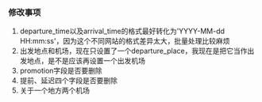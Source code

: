 ### 修改事项
1. departure_time以及arrival_time的格式最好转化为'YYYY-MM-dd HH:mm:ss'，因为这个不同网站的格式差异太大，批量处理比较麻烦
2. 出发地点和机场，现在只设置了一个departure_place，我现在是把它当作出发地点，是不是应该再设置一个出发机场
3. promotion字段是否要删除
4. 提前、延迟四个字段是否要删除
5. 关于一个地方两个机场